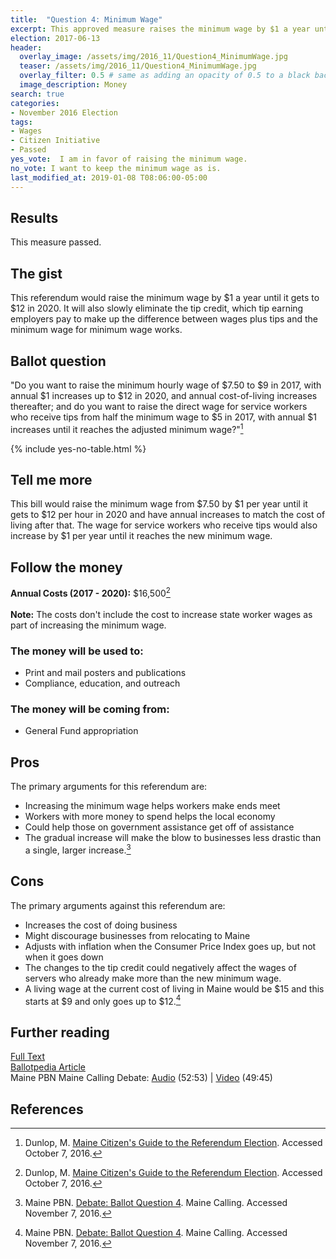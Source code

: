 ```yaml
---
title:  "Question 4: Minimum Wage"
excerpt: This approved measure raises the minimum wage by $1 a year until it gets to $12 in 2020.
election: 2017-06-13
header:
  overlay_image: /assets/img/2016_11/Question4_MinimumWage.jpg
  teaser: /assets/img/2016_11/Question4_MinimumWage.jpg
  overlay_filter: 0.5 # same as adding an opacity of 0.5 to a black background
  image_description: Money
search: true
categories:
- November 2016 Election
tags:
- Wages
- Citizen Initiative
- Passed
yes_vote:  I am in favor of raising the minimum wage.
no_vote: I want to keep the minimum wage as is.
last_modified_at: 2019-01-08 T08:06:00-05:00
---
```


## Results
This measure passed.

## The gist
This referendum would raise the minimum wage by $1 a year until it gets to $12 in 2020.  It will also slowly eliminate the tip credit, which tip earning employers pay to make up the difference between wages plus tips and the minimum wage for minimum wage works.

## Ballot question
"Do you want to raise the minimum hourly wage of $7.50 to $9 in 2017, with annual $1 increases up to $12 in 2020, and annual cost-of-living increases thereafter; and do you want to raise the direct wage for service workers who receive tips from half the minimum wage to $5 in 2017, with annual $1 increases until it reaches the adjusted minimum wage?"[^2]

{% include yes-no-table.html %}


## Tell me more
This bill would raise the minimum wage from $7.50 by $1 per year until it gets to $12 per hour in 2020 and have annual increases to match the cost of living after that.  The wage for service workers who receive tips would also increase by $1 per year until it reaches the new minimum wage.

## Follow the money
**Annual Costs (2017 - 2020):** $16,500[^2]
<br><br>
**Note:** The costs don't include the cost to increase state worker wages as part of increasing the minimum wage.

### The money will be used to:
* Print and mail posters and publications
* Compliance, education, and outreach

### The money will be coming from:
* General Fund appropriation

## Pros
The primary arguments for this referendum are:

* Increasing the minimum wage helps workers make ends meet
* Workers with more money to spend helps the local economy
* Could help those on government assistance get off of assistance
* The gradual increase will make the blow to businesses less drastic than a single, larger increase.[^3]

## Cons
The primary arguments against this referendum are:
* Increases the cost of doing business
* Might discourage businesses from relocating to Maine
* Adjusts with inflation when the Consumer Price Index goes up, but not when it goes down
* The changes to the tip credit could negatively affect the wages of servers who already make more than the new minimum wage.
* A living wage at the current cost of living in Maine would be $15 and this starts at $9 and only goes up to $12.[^3]

## Further reading
[Full Text](http://www.maine.gov/sos/cec/elec/citizens/miniwage.doc)
<br>[Ballotpedia Article](https://ballotpedia.org/Maine_Minimum_Wage_Increase,_Question_4_(2016))
<br>Maine PBN Maine Calling Debate: [Audio](http://mainepublic.org/post/debate-ballot-question-4) (52:53) | [Video](http://video.mainepublic.org/video/2365879881/) (49:45)

## References
[^1]: Ballotpedia State Desk. [Maine Minimum Wage Increase, Question 4 (2016)](https://ballotpedia.org/Maine_Minimum_Wage_Increase,_Question_4_(2016)). Ballotpedia.  Accessed October 24, 2016.

[^2]: Dunlop, M. [Maine Citizen's Guide to the Referendum Election](http://www.state.me.us/sos/cec/elec/upcoming/citizensguide2016.pdf). Accessed October 7, 2016.

[^3]: Maine PBN.  [Debate: Ballot Question 4](http://mainepublic.org/post/debate-ballot-question-4).  Maine Calling.  Accessed November 7, 2016.
